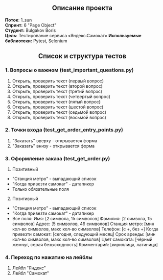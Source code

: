 <center>

## Описание проекта
</center>

**Поток:** 1_sun  
**Спринт:** 6 "Page Object"  
**Студент:** Bulgakov Boris  
**Цель:** Тестирование сервиса «Яндекс.Самокат»
**Используемые библиотеки:** Pytest, Selenium

<center>

## Список и структура тестов
</center>

### 1. Вопросы о важном (test_important_questions.py)
1. Открыть, проверить текст (первый вопрос)
2. Открыть, проверить текст (второй вопрос)
3. Открыть, проверить текст (третий вопрос)
4. Открыть, проверить текст (четвертый вопрос)
5. Открыть, проверить текст (пятый вопрос)
6. Открыть, проверить текст (шестой вопрос)
7. Открыть, проверить текст (седьмой вопрос)
8. Открыть, проверить текст (восьмой вопрос)

### 2. Точки входа (test_get_order_entry_points.py)
1. "Заказать" вверху - открывается форма
2. "Заказать" внизу - открывается форма

### 3. Оформление заказа (test_get_order.py)
1. Позитивный
- "Станция метро" - выпадающий список
- "Когда привезти самокат" - датапикер
- Только обязательные поля
2. Позитивный
- "Станция метро" - выпадающий список
- "Когда привезти самокат" - датапикер
- Все поля:
Имя: [2 символа, 15 символов]
Фамилия: [2 символа, 15 символов]
Адрес: [5 символов, 49 символов]
Станция метро: [мин кол-во символов, макс кол-во символов]
Телефон: [с +, без +]
Когда привезти самокат: [сегодня, следующий месяц]
Срок аренды: [мин кол-во символов, макс кол-во символов]
Цвет самоката: [чёрный жемчуг, серая безысходность]
Комментарий: [кириллица, латиница]

### 4. Переход по нажатию на лейблы
1. Лейбл "Яндекс"
2. Лейбл "Самокат"